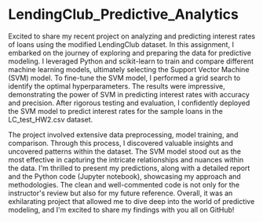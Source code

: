 # LendingClub_Predictive_Analytics

Excited to share my recent project on analyzing and predicting interest rates of loans using the modified LendingClub dataset. In this assignment, I embarked on the journey of exploring and preparing the data for predictive modeling. I leveraged Python and scikit-learn to train and compare different machine learning models, ultimately selecting the Support Vector Machine (SVM) model. To fine-tune the SVM model, I performed a grid search to identify the optimal hyperparameters. The results were impressive, demonstrating the power of SVM in predicting interest rates with accuracy and precision. After rigorous testing and evaluation, I confidently deployed the SVM model to predict interest rates for the sample loans in the LC_test_HW2.csv dataset.

The project involved extensive data preprocessing, model training, and comparison. Through this process, I discovered valuable insights and uncovered patterns within the dataset. The SVM model stood out as the most effective in capturing the intricate relationships and nuances within the data. I'm thrilled to present my predictions, along with a detailed report and the Python code (Jupyter notebook), showcasing my approach and methodologies. The clean and well-commented code is not only for the instructor's review but also for my future reference. Overall, it was an exhilarating project that allowed me to dive deep into the world of predictive modeling, and I'm excited to share my findings with you all on GitHub!
